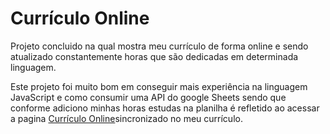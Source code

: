 <h1>Currículo Online</h1>
<p>Projeto concluido na qual mostra meu currículo de forma online e sendo atualizado constantemente horas que são dedicadas em determinada linguagem.</p>
<p>Este projeto foi muito bom em conseguir mais experiência na linguagem JavaScript e como consumir uma API do google Sheets sendo que conforme adiciono minhas horas estudas na planilha é refletido ao acessar a pagina <a href="[link](https://wellingtonzero.github.io/curriculo_online/)">Currículo Online</a>sincronizado no meu currículo.</p>
